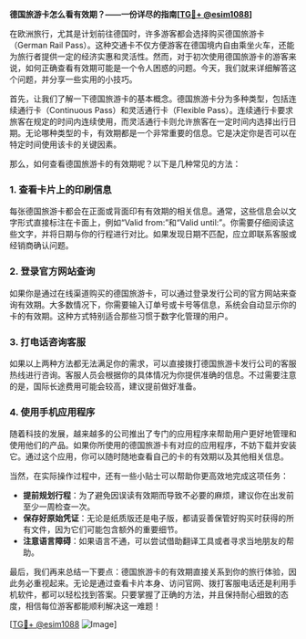 **德国旅游卡怎么看有效期？——一份详尽的指南[[TG💪+ @esim1088](https://t.me/s/esim1088)]**

在欧洲旅行，尤其是计划前往德国时，许多游客都会选择购买德国旅游卡（German Rail Pass）。这种交通卡不仅方便游客在德国境内自由乘坐火车，还能为旅行者提供一定的经济实惠和灵活性。然而，对于初次使用德国旅游卡的游客来说，如何正确查看有效期可能是一个令人困惑的问题。今天，我们就来详细解答这个问题，并分享一些实用的小技巧。

首先，让我们了解一下德国旅游卡的基本概念。德国旅游卡分为多种类型，包括连续通行卡（Continuous Pass）和灵活通行卡（Flexible Pass）。连续通行卡要求旅客在规定的时间内连续使用，而灵活通行卡则允许旅客在一定时间内选择出行日期。无论哪种类型的卡，有效期都是一个非常重要的信息。它是决定你是否可以在特定时间使用该卡的关键因素。

那么，如何查看德国旅游卡的有效期呢？以下是几种常见的方法：

### 1. 查看卡片上的印刷信息

每张德国旅游卡都会在正面或背面印有有效期的相关信息。通常，这些信息会以文字形式直接标注在卡面上，例如“Valid from:”和“Valid until:”。你需要仔细阅读这些文字，并将日期与你的行程进行对比。如果发现日期不匹配，应立即联系客服或经销商确认问题。

### 2. 登录官方网站查询

如果你是通过在线渠道购买的德国旅游卡，可以通过登录发行公司的官方网站来查询有效期。大多数情况下，你需要输入订单号或卡号等信息，系统会自动显示你的卡的有效期。这种方式特别适合那些习惯于数字化管理的用户。

### 3. 打电话咨询客服

如果以上两种方法都无法满足你的需求，可以直接拨打德国旅游卡发行公司的客服热线进行咨询。客服人员会根据你的具体情况为你提供准确的信息。不过需要注意的是，国际长途费用可能会较高，建议提前做好准备。

### 4. 使用手机应用程序

随着科技的发展，越来越多的公司推出了专门的应用程序来帮助用户更好地管理和使用他们的产品。如果你所使用的德国旅游卡有对应的应用程序，不妨下载并安装它。通过这个应用，你可以随时随地查看自己的卡的有效期以及其他相关信息。

当然，在实际操作过程中，还有一些小贴士可以帮助你更高效地完成这项任务：

- **提前规划行程**：为了避免因误读有效期而导致不必要的麻烦，建议你在出发前至少一周检查一次。
- **保存好原始凭证**：无论是纸质版还是电子版，都请妥善保管好购买时获得的所有文件，因为它们可能包含额外的重要细节。
- **注意语言障碍**：如果语言不通，可以尝试借助翻译工具或者寻求当地朋友的帮助。

最后，我们再来总结一下要点：德国旅游卡的有效期直接关系到你的旅行体验，因此务必重视起来。无论是通过查看卡片本身、访问官网、拨打客服电话还是利用手机软件，都可以轻松找到答案。只要掌握了正确的方法，并且保持耐心细致的态度，相信每位游客都能顺利解决这一难题！

[[TG💪+ @esim1088](https://t.me/s/esim1088) ![Image](https://i.postimg.cc/4NQfJmqS/Snipaste-2025-05-13-00-14-12.png)]